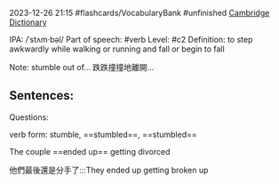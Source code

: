 2023-12-26 21:15
#flashcards/VocabularyBank
#unfinished
[Cambridge Dictionary](https://dictionary.cambridge.org/zht/%E8%A9%9E%E5%85%B8/%E8%8B%B1%E8%AA%9E/stumble)


IPA: /ˈstʌm·bəl/
Part of speech: #verb
Level: #c2 
Definition:
to step awkwardly while walking or running and fall or begin to fall

Note:
stumble out of... 跌跌撞撞地離開...

Sentences:
- 

Questions:

verb form: stumble, ==stumbled==, ==stumbled==

The couple ==ended up== getting divorced

他們最後還是分手了:::They ended up getting broken up


